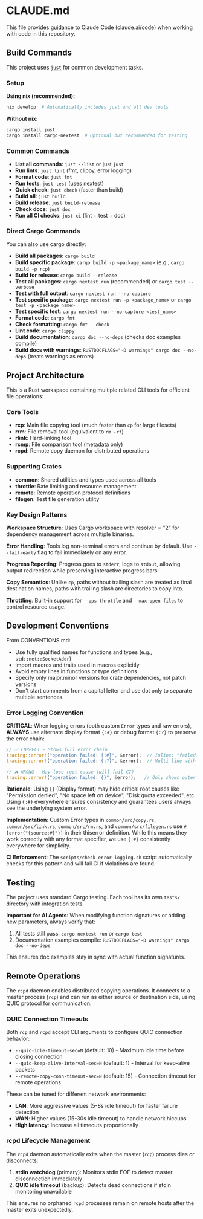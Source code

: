 # CLAUDE.md

This file provides guidance to Claude Code (claude.ai/code) when working with code in this repository.

## Build Commands

This project uses [`just`](https://github.com/casey/just) for common development tasks.

### Setup

**Using nix (recommended):**
```bash
nix develop  # Automatically includes just and all dev tools
```

**Without nix:**
```bash
cargo install just
cargo install cargo-nextest  # Optional but recommended for testing
```

### Common Commands

- **List all commands**: `just --list` or just `just`
- **Run lints**: `just lint` (fmt, clippy, error logging)
- **Format code**: `just fmt`
- **Run tests**: `just test` (uses nextest)
- **Quick check**: `just check` (faster than build)
- **Build all**: `just build`
- **Build release**: `just build-release`
- **Check docs**: `just doc`
- **Run all CI checks**: `just ci` (lint + test + doc)

### Direct Cargo Commands

You can also use cargo directly:

- **Build all packages**: `cargo build`
- **Build specific package**: `cargo build -p <package_name>` (e.g., `cargo build -p rcp`)
- **Build for release**: `cargo build --release`
- **Test all packages**: `cargo nextest run` (recommended) or `cargo test --verbose`
- **Test with full output**: `cargo nextest run --no-capture`
- **Test specific package**: `cargo nextest run -p <package_name>` or `cargo test -p <package_name>`
- **Test specific test**: `cargo nextest run --no-capture <test_name>`
- **Format code**: `cargo fmt`
- **Check formatting**: `cargo fmt --check`
- **Lint code**: `cargo clippy`
- **Build documentation**: `cargo doc --no-deps` (checks doc examples compile)
- **Build docs with warnings**: `RUSTDOCFLAGS="-D warnings" cargo doc --no-deps` (treats warnings as errors)

## Project Architecture

This is a Rust workspace containing multiple related CLI tools for efficient file operations:

### Core Tools
- **rcp**: Main file copying tool (much faster than `cp` for large filesets)
- **rrm**: File removal tool (equivalent to `rm -rf`)
- **rlink**: Hard-linking tool
- **rcmp**: File comparison tool (metadata only)
- **rcpd**: Remote copy daemon for distributed operations

### Supporting Crates
- **common**: Shared utilities and types used across all tools
- **throttle**: Rate limiting and resource management
- **remote**: Remote operation protocol definitions
- **filegen**: Test file generation utility

### Key Design Patterns

**Workspace Structure**: Uses Cargo workspace with resolver = "2" for dependency management across multiple binaries.

**Error Handling**: Tools log non-terminal errors and continue by default. Use `--fail-early` flag to fail immediately on any error.

**Progress Reporting**: Progress goes to `stderr`, logs to `stdout`, allowing output redirection while preserving interactive progress bars.

**Copy Semantics**: Unlike `cp`, paths without trailing slash are treated as final destination names, paths with trailing slash are directories to copy into.

**Throttling**: Built-in support for `--ops-throttle` and `--max-open-files` to control resource usage.

## Development Conventions

From CONVENTIONS.md:
- Use fully qualified names for functions and types (e.g., `std::net::SocketAddr`)
- Import macros and traits used in macros explicitly
- Avoid empty lines in functions or type definitions
- Specify only major.minor versions for crate dependencies, not patch versions
- Don't start comments from a capital letter and use dot only to separate multiple sentences.

### Error Logging Convention

**CRITICAL**: When logging errors (both custom `Error` types and raw errors), **ALWAYS** use alternate display format `{:#}` or debug format `{:?}` to preserve the error chain:

```rust
// ✅ CORRECT - Shows full error chain
tracing::error!("operation failed: {:#}", &error);  // Inline: "failed: Permission denied"
tracing::error!("operation failed: {:?}", &error);  // Multi-line with "Caused by:"

// ❌ WRONG - May lose root cause (will fail CI)
tracing::error!("operation failed: {}", &error);   // Only shows outer message!
```

**Rationale**: Using `{}` (Display format) may hide critical root causes like "Permission denied", "No space left on device", "Disk quota exceeded", etc. Using `{:#}` everywhere ensures consistency and guarantees users always see the underlying system error.

**Implementation**: Custom Error types in `common/src/copy.rs`, `common/src/link.rs`, `common/src/rm.rs`, and `common/src/filegen.rs` use `#[error("{source:#}")]` in their thiserror definition. While this means they work correctly with any format specifier, we use `{:#}` consistently everywhere for simplicity.

**CI Enforcement**: The `scripts/check-error-logging.sh` script automatically checks for this pattern and will fail CI if violations are found.

## Testing

The project uses standard Cargo testing. Each tool has its own `tests/` directory with integration tests.

**Important for AI Agents**: When modifying function signatures or adding new parameters, always verify that:
1. All tests still pass: `cargo nextest run` or `cargo test`
2. Documentation examples compile: `RUSTDOCFLAGS="-D warnings" cargo doc --no-deps`

This ensures doc examples stay in sync with actual function signatures.

## Remote Operations

The `rcpd` daemon enables distributed copying operations. It connects to a master process (`rcp`) and can run as either source or destination side, using QUIC protocol for communication.

### QUIC Connection Timeouts

Both `rcp` and `rcpd` accept CLI arguments to configure QUIC connection behavior:

- `--quic-idle-timeout-sec=N` (default: 10) - Maximum idle time before closing connection
- `--quic-keep-alive-interval-sec=N` (default: 1) - Interval for keep-alive packets
- `--remote-copy-conn-timeout-sec=N` (default: 15) - Connection timeout for remote operations

These can be tuned for different network environments:
- **LAN**: More aggressive values (5-8s idle timeout) for faster failure detection
- **WAN**: Higher values (15-30s idle timeout) to handle network hiccups
- **High latency**: Increase all timeouts proportionally

### rcpd Lifecycle Management

The `rcpd` daemon automatically exits when the master (`rcp`) process dies or disconnects:

1. **stdin watchdog** (primary): Monitors stdin EOF to detect master disconnection immediately
2. **QUIC idle timeout** (backup): Detects dead connections if stdin monitoring unavailable

This ensures no orphaned `rcpd` processes remain on remote hosts after the master exits unexpectedly.